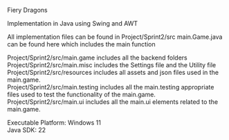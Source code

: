Fiery Dragons 

Implementation in Java using Swing and AWT

All implementation files can be found in Project/Sprint2/src
main.Game.java can be found here which includes the main function

Project/Sprint2/src/main.game includes all the backend folders <br />
Project/Sprint2/src/main.misc includes the Settings file and the Utility file <br />
Project/Sprint2/src/resources includes all assets and json files used in the main.game. <br />
Project/Sprint2/src/main.testing includes all the main.testing appropriate files used to test the functionality of the main.game.
Project/Sprint2/src/main.ui includes all the main.ui elements related to the main.game. <br />

Executable Platform: Windows 11<br />
Java SDK: 22 <br />
